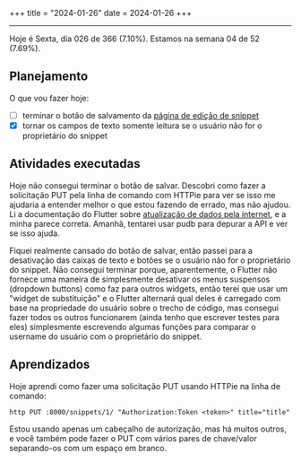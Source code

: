 +++
title = "2024-01-26"
date = 2024-01-26
+++

---

Hoje é Sexta, dia 026 de 366 (7.10%). Estamos na semana 04 de 52 (7.69%).

## Planejamento

O que vou fazer hoje:

- [ ] terminar o botão de salvamento da [página de edição de snippet](https://github.com/OmnicodeSolutions/luisa_drf_flutter_client/blob/main/lib/edit_snippet.dart)
- [x] tornar os campos de texto somente leitura se o usuário não for o proprietário do snippet

## Atividades executadas

Hoje não consegui terminar o botão de salvar. Descobri como fazer a solicitação PUT pela linha de comando com HTTPie para ver se isso me ajudaria a entender melhor o que estou fazendo de errado, mas não ajudou. Li a documentação do Flutter sobre [atualização de dados pela internet](https://docs.flutter.dev/cookbook/networking/update-data), e a minha parece correta. Amanhã, tentarei usar pudb para depurar a API e ver se isso ajuda.

Fiquei realmente cansado do botão de salvar, então passei para a desativação das caixas de texto e botões se o usuário não for o proprietário do snippet. Não consegui terminar porque, aparentemente, o Flutter não fornece uma maneira de simplesmente desativar os menus suspensos (dropdown buttons) como faz para outros widgets, então terei que usar um "widget de substituição" e o Flutter alternará qual deles é carregado com base na propriedade do usuário sobre o trecho de código, mas consegui fazer todos os outros funcionarem (ainda tenho que escrever testes para eles) simplesmente escrevendo algumas funções para comparar o username do usuário com o proprietário do snippet.

## Aprendizados

Hoje aprendi como fazer uma solicitação PUT usando HTTPie na linha de comando:

```shell
http PUT :8000/snippets/1/ "Authorization:Token <token>" title="title"
```

Estou usando apenas um cabeçalho de autorização, mas há muitos outros, e você também pode fazer o PUT com vários pares de chave/valor separando-os com um espaço em branco.
